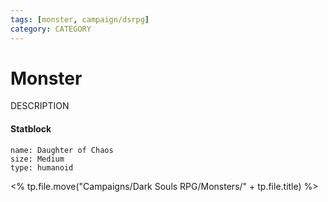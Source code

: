 ```yaml
---
tags: [monster, campaign/dsrpg]
category: CATEGORY
---
```

# Monster

DESCRIPTION

#### Statblock

```statblock
name: Daughter of Chaos
size: Medium
type: humanoid
```

<% tp.file.move("Campaigns/Dark Souls RPG/Monsters/" + tp.file.title) %>